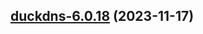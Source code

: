 

## [duckdns-6.0.18](https://github.com/truecharts/charts/compare/duckdns-6.0.17...duckdns-6.0.18) (2023-11-17)

